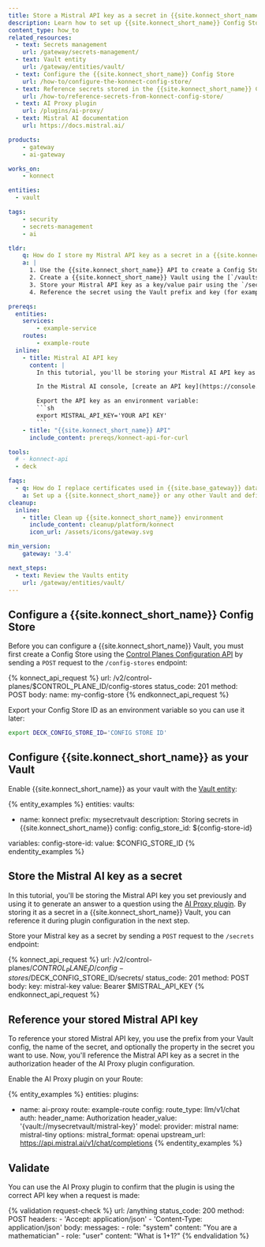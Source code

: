 ```yaml
---
title: Store a Mistral API key as a secret in {{site.konnect_short_name}} Config Store
description: Learn how to set up {{site.konnect_short_name}} Config Store as a Vault backend and store a Mistral API key.
content_type: how_to
related_resources:
  - text: Secrets management
    url: /gateway/secrets-management/
  - text: Vault entity
    url: /gateway/entities/vault/
  - text: Configure the {{site.konnect_short_name}} Config Store
    url: /how-to/configure-the-konnect-config-store/
  - text: Reference secrets stored in the {{site.konnect_short_name}} Config Store
    url: /how-to/reference-secrets-from-konnect-config-store/
  - text: AI Proxy plugin
    url: /plugins/ai-proxy/
  - text: Mistral AI documentation
    url: https://docs.mistral.ai/

products:
    - gateway
    - ai-gateway

works_on:
    - konnect

entities:
  - vault

tags:
    - security
    - secrets-management
    - ai

tldr:
    q: How do I store my Mistral API key as a secret in a {{site.konnect_short_name}} Vault and then use it with the AI Proxy plugin?
    a: |
      1. Use the {{site.konnect_short_name}} API to create a Config Store using the `/config-stores` endpoint.
      2. Create a {{site.konnect_short_name}} Vault using the [`/vaults/` endpoint](/api/konnect/control-planes-config/#/operations/create-vault).
      3. Store your Mistral API key as a key/value pair using the `/secrets` endpoint.
      4. Reference the secret using the Vault prefix and key (for example: `{vault://mysecretvault/mistral-key}`) in the [AI Proxy plugin](/plugins/ai-proxy/) `header_value`.

prereqs:
  entities:
    services:
        - example-service
    routes:
        - example-route
  inline:
    - title: Mistral AI API key
      content: |
        In this tutorial, you'll be storing your Mistral AI API key as a secret in a {{site.konnect_short_name}} Vault.

        In the Mistral AI console, [create an API key](https://console.mistral.ai/api-keys/) and copy it. You'll add this API key as a secret to your vault.

        Export the API key as an environment variable:
        ```sh
        export MISTRAL_API_KEY='YOUR API KEY'
        ```
    - title: "{{site.konnect_short_name}} API"
      include_content: prereqs/konnect-api-for-curl

tools:
  # - konnect-api
  - deck

faqs:
  - q: How do I replace certificates used in {{site.base_gateway}} data plane nodes with a secret reference?
    a: Set up a {{site.konnect_short_name}} or any other Vault and define the certificate and key in a secret in the Vault.
cleanup:
  inline:
    - title: Clean up {{site.konnect_short_name}} environment
      include_content: cleanup/platform/konnect
      icon_url: /assets/icons/gateway.svg

min_version:
    gateway: '3.4'

next_steps:
  - text: Review the Vaults entity
    url: /gateway/entities/vault/
---
```



## Configure a {{site.konnect_short_name}} Config Store

Before you can configure a {{site.konnect_short_name}} Vault, you must first create a Config Store using the [Control Planes Configuration API](/api/konnect/control-planes-config/) by sending a `POST` request to the `/config-stores` endpoint:

<!--vale off-->
{% konnect_api_request %}
url: /v2/control-planes/$CONTROL_PLANE_ID/config-stores
status_code: 201
method: POST
body:
    name: my-config-store
{% endkonnect_api_request %}
<!--vale on-->

Export your Config Store ID as an environment variable so you can use it later:

```sh
export DECK_CONFIG_STORE_ID='CONFIG STORE ID'
```

## Configure {{site.konnect_short_name}} as your Vault

Enable {{site.konnect_short_name}} as your vault with the [Vault entity](/gateway/entities/vault/):

{% entity_examples %}
entities:
  vaults:
  - name: konnect
    prefix: mysecretvault
    description: Storing secrets in {{site.konnect_short_name}}
    config:
      config_store_id: ${config-store-id}

variables:
  config-store-id:
    value: $CONFIG_STORE_ID
{% endentity_examples %}

## Store the Mistral AI key as a secret

In this tutorial, you'll be storing the Mistral API key you set previously and using it to generate an answer to a question using the [AI Proxy plugin](/plugins/ai-proxy/). By storing it as a secret in a {{site.konnect_short_name}} Vault, you can reference it during plugin configuration in the next step.

Store your Mistral key as a secret by sending a `POST` request to the `/secrets` endpoint:

<!--vale off-->
{% konnect_api_request %}
url: /v2/control-planes/$CONTROL_PLANE_ID/config-stores/$DECK_CONFIG_STORE_ID/secrets/
status_code: 201
method: POST
body:
    key: mistral-key
    value: Bearer $MISTRAL_API_KEY
{% endkonnect_api_request %}
<!--vale on-->

## Reference your stored Mistral API key

To reference your stored Mistral API key, you use the prefix from your Vault config, the name of the secret, and optionally the property in the secret you want to use. Now, you'll reference the Mistral API key as a secret in the authorization header of the AI Proxy plugin configuration.

Enable the AI Proxy plugin on your Route:

{% entity_examples %}
entities:
  plugins:
  - name: ai-proxy
    route: example-route
    config:
      route_type: llm/v1/chat
      auth:
        header_name: Authorization
        header_value: '{vault://mysecretvault/mistral-key}'
      model:
        provider: mistral
        name: mistral-tiny
        options:
          mistral_format: openai
          upstream_url: https://api.mistral.ai/v1/chat/completions
{% endentity_examples %}

## Validate

You can use the AI Proxy plugin to confirm that the plugin is using the correct API key when a request is made:

<!--vale off-->
{% validation request-check %}
url: /anything
status_code: 200
method: POST
headers:
    - 'Accept: application/json'
    - 'Content-Type: application/json'
body:
    messages:
        - role: "system"
          content: "You are a mathematician"
        - role: "user"
          content: "What is 1+1?"
{% endvalidation %}
<!--vale on-->